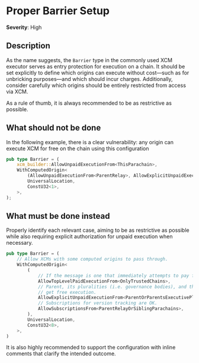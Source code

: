 # Proper Barrier Setup

**Severity**: High

## Description

As the name suggests, the `Barrier` type in the commonly used XCM executor serves as entry protection for execution on a
chain. It should be set explicitly to define which origins can execute without cost—such as for unbricking purposes—and
which should incur charges. Additionally, consider carefully which origins should be entirely restricted from access via
XCM.

As a rule of thumb, it is always recommended to be as restrictive as possible.

## What should not be done

In the following example, there is a clear vulnerability: any origin can execute XCM for free on the chain using this
configuration

```rust
pub type Barrier = (
	xcm_builder::AllowUnpaidExecutionFrom<ThisParachain>,
	WithComputedOrigin<
		(AllowUnpaidExecutionFrom<ParentRelay>, AllowExplicitUnpaidExecutionFrom<Everything>),
		UniversalLocation,
		ConstU32<1>,
	>,
);
```

## What must be done instead

Properly identify each relevant case, aiming to be as restrictive as possible while also requiring explicit
authorization for unpaid execution when necessary.

```rust
pub type Barrier = (
    // Allow XCMs with some computed origins to pass through.
    WithComputedOrigin<
        (
            // If the message is one that immediately attempts to pay for execution, then allow it.
            AllowTopLevelPaidExecutionFrom<OnlyTrustedChains>,
            // Parent, its pluralities (i.e. governance bodies), and the Fellows plurality
            // get free execution.
            AllowExplicitUnpaidExecutionFrom<ParentOrParentsExecutivePlurality>,
            // Subscriptions for version tracking are OK.
            AllowSubscriptionsFrom<ParentRelayOrSiblingParachains>,
        ),
        UniversalLocation,
        ConstU32<8>,
    >,
)
```

It is also highly recommended to support the configuration with inline comments that clarify the intended outcome.
